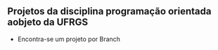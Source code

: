 ## Projetos da disciplina programação orientada aobjeto  da UFRGS

- Encontra-se um  projeto por Branch